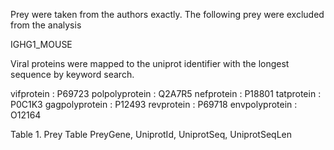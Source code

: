 Prey were taken from the authors exactly.
The following prey were excluded from the analysis

IGHG1_MOUSE


Viral proteins were mapped to the uniprot identifier with
the longest sequence by keyword search.

vifprotein          :   P69723 
polpolyprotein      :   Q2A7R5 
nefprotein          :   P18801
tatprotein          :   P0C1K3
gagpolyprotein      :   P12493
revprotein          :   P69718
envpolyprotein      :   O12164


Table 1. Prey Table
PreyGene, UniprotId, UniprotSeq, UniprotSeqLen 
